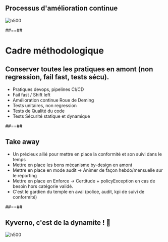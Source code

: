 

<!-- .slide: class="flex-row center" data-background="./assets/volcamp/bkgnd-basew.png"-->
## Processus d'amélioration continue
![h500](./assets/techready/roue-demming.png)




##==##
<!-- .slide: class="flex-row center" data-background="./assets/volcamp/bkgnd-basew.png"-->
# Cadre méthodologique
## Conserver toutes les pratiques en amont (non regression, fail fast, tests sécu).
- Pratiques devops, pipelines CI/CD
- Fail fast / Shift left
- Amélioration continue Roue de Deming
- Tests unitaires, non regression
- Tests de Qualité du code
- Tests Sécurité statique et dynamique
<!-- .element: class="list-fragment" -->



##==##
<!-- .slide: class="flex-row center" data-background="./assets/volcamp/bkgnd-basew.png"-->
## Take away
- Un précieux allié pour mettre en place la conformité et son suivi dans le temps
- Mettre en place les bons mécanisme by-design en amont
- Mettre en place en mode audit -> Animer de façon hebdo/mensuelle sur le reporting
- Mettre en place en Enforce -> Certitude + policyException en cas de besoin hors catégorie validé.
- C'est le gardien du temple en aval (police, audit, kpi de suivi de conformité)
<!-- .element: class="list-fragment" -->

##==##
<!-- .slide: class="flex-row center" data-background="./assets/volcamp/bkgnd-basew.png"-->
## Kyverno, c'est de la dynamite ! 🧨
![h500](./assets/techready/dynamite.webp)

